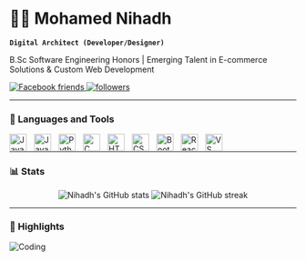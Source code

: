 # 🏄‍♂️ Mohamed Nihadh

**`Digital Architect (Developer/Designer)`**

B.Sc Software Engineering Honors | Emerging Talent in E-commerce Solutions & Custom Web Development

<p align="left">
    <a href="https://web.facebook.com/profile.php?id=100012347800590">
        <img alt="Facebook friends" title="Follow me on Facebook" src="https://custom-icon-badges.demolab.com/badge/-Friends%20%3A%203.4k-blue?style=for-the-badge&logo=facebook&logoColor=white"/>
    </a>
    <a href="https://github.com/Nihadhiyan?tab=followers">
        <img alt="followers" title="Follow me on Github" src="https://custom-icon-badges.demolab.com/github/followers/Nihadhiyan?color=236ad3&labelColor=1155ba&style=for-the-badge&logo=person-add&label=Follow&logoColor=white"/>
    </a>
</p>

---

### 🧰 Languages and Tools

<img align="left" alt="Java" width="30px" style="padding-right:10px;" src="https://cdn.jsdelivr.net/gh/devicons/devicon/icons/java/java-original.svg"/>
<img align="left" alt="JavaScript" width="30px" style="padding-right:10px;" src="https://cdn.jsdelivr.net/gh/devicons/devicon/icons/javascript/javascript-original.svg"/>
<img align="left" alt="Python" width="30px" style="padding-right:10px;" src="https://cdn.jsdelivr.net/gh/devicons/devicon/icons/python/python-original.svg"/>
<img align="left" alt="C" width="30px" style="padding-right:10px;" src="https://cdn.jsdelivr.net/gh/devicons/devicon/icons/c/c-original.svg"/>
<img align="left" alt="HTML" width="30px" style="padding-right:10px;" src="https://cdn.jsdelivr.net/gh/devicons/devicon/icons/html5/html5-plain.svg"/>
<img align="left" alt="CSS" width="30px" style="padding-right:10px;" src="https://cdn.jsdelivr.net/gh/devicons/devicon/icons/css3/css3-plain.svg"/>
<img align="left" alt="Bootstrap" width="30px" style="padding-right:10px;" src="https://cdn.jsdelivr.net/gh/devicons/devicon/icons/bootstrap/bootstrap-original.svg"/>
<img align="left" alt="React" width="30px" style="padding-right:10px;" src="https://cdn.jsdelivr.net/gh/devicons/devicon/icons/react/react-original.svg"/>
<img align="left" alt="VS Code" width="30px" style="padding-right:10px;" src="https://cdn.jsdelivr.net/gh/devicons/devicon/icons/vscode/vscode-original.svg"/>
<br />

---

### 📊 Stats

<div align="center">
    <img src="https://github-readme-stats.vercel.app/api?username=Nihadhiyan&show_icons=true&theme=gruvbox" alt="Nihadh's GitHub stats"/>
    <img src="https://streak-stats.demolab.com?user=Nihadhiyan&theme=gruvbox&border_radius=4.5" alt="Nihadh's GitHub streak"/>
</div>

---

### 🌟 Highlights

![Coding](https://media.giphy.com/media/f3iwJFOVOwuy7K6FFw/giphy.gif)

<!--
<details>
 <summary><h3>👨‍💻 Nihadh's Coding Journey</h3></summary>
   I started my coding journey as a naive computer science student with a passion to learn everything I could about this programming world - code, unix, linux, theory. And all the while, teaching myself iOS development with a dream to build my own app, but that soon got overshadowed by my desire to excel in Java. A desire that landed me a full-stack software engineering job upon graduation. However, I had another desire I had been pursuing throughout this time - YouTube content creation. I eventually ended up quitting my software engineering job to pursue YouTube full-time, and that has been my focus ever since. But there's something that's always bothered me about my journey - abandoning my dream of building my own app to pursue the safe route, a job. Now I've already taken the leap away from that safety net into this uncomfortable, unexplored world that it being a creator. And it worked out, but again, it became comfortable. It's easier to create a video than go out on a ledge and build my own product. I do have to eat, at the end of the day, but I think it's time. It's time to get uncomfortable again. I have a burning desire to get back on the horse, and fulfill that dream younger me had of building my own app, my own product. And in order to do that, I'll be implmementing a few measures to streamline my YouTube content to focus more time on fulfilling that dream - a dream that I'll be ready to tackle in 2023 due to the measure I'm putting in place now until the end of 2022. Don't wait up, because I'm coming.
-->
